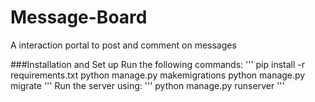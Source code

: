 # Message-Board
A interaction portal to post and comment on messages

###Installation and Set up
Run the following commands:
'''
pip install -r requirements.txt
python manage.py makemigrations
python manage.py migrate
'''
Run the server using:
'''
python manage.py runserver
'''
